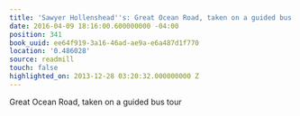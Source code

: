 ```yaml
---
title: 'Sawyer Hollenshead''s: Great Ocean Road, taken on a guided bus tour'
date: 2016-04-09 18:16:00.600000000 -04:00
position: 341
book_uuid: ee64f919-3a16-46ad-ae9a-e6a487d1f770
location: '0.486028'
source: readmill
touch: false
highlighted_on: 2013-12-28 03:20:32.000000000 Z
---
```


Great Ocean Road, taken on a guided bus tour